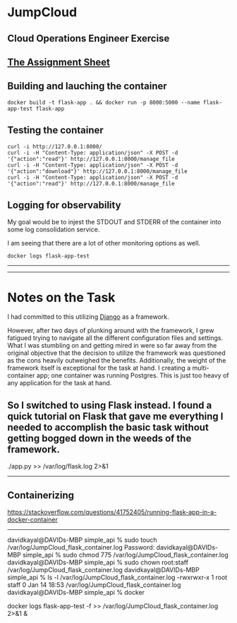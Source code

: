 # JumpCloud
Cloud Operations Engineer Exercise
---
[The Assignment Sheet](Cloud%20Operations%20Engineer%20Exercise%202021.pdf)
---
## Building and lauching the container 
```
docker build -t flask-app . && docker run -p 8000:5000 --name flask-app-test flask-app
```

## Testing the container
```
curl -i http://127.0.0.1:8000/
curl -i -H "Content-Type: application/json" -X POST -d '{"action":"read"}' http://127.0.0.1:8000/manage_file
curl -i -H "Content-Type: application/json" -X POST -d '{"action":"download"}' http://127.0.0.1:8000/manage_file
curl -i -H "Content-Type: application/json" -X POST -d '{"action":"read"}' http://127.0.0.1:8000/manage_file
```

## Logging for observability

My goal would be to injest the STDOUT and STDERR of the container into some log consolidation service.

I am seeing that there are a lot of other monitoring options as well.

```
docker logs flask-app-test
```
---
---

# Notes on the Task

I had committed to this utilizing [Django](https://www.djangoproject.com/) as a framework.

However, after two days of plunking around with the framework, I grew fatigued trying to navigate all the different configuration files and settings.  What I was stumbling on and getting mired in were so far away from the original objective that the decision to utilize the framework was questioned as the cons heavily outweighed the benefits.  Additionally, the weight of the framework itself is exceptional for the task at hand.  I creating a multi-container app; one container was running Postgres.  This is just too heavy of any application for the task at hand.

So I switched to using Flask instead.   I found a quick tutorial on Flask that gave me everything I needed to accomplish the basic task without getting bogged down in the weeds of the framework.
---
./app.py >> /var/log/flask.log 2>&1


---
## Containerizing

https://stackoverflow.com/questions/41752405/running-flask-app-in-a-docker-container

---
davidkayal@DAVIDs-MBP simple_api % sudo touch /var/log/JumpCloud_flask_container.log
Password:
davidkayal@DAVIDs-MBP simple_api % sudo chmod 775 /var/log/JumpCloud_flask_container.log
davidkayal@DAVIDs-MBP simple_api % sudo chown root:staff /var/log/JumpCloud_flask_container.log
davidkayal@DAVIDs-MBP simple_api % ls -l /var/log/JumpCloud_flask_container.log
-rwxrwxr-x  1 root  staff  0 Jan 14 18:53 /var/log/JumpCloud_flask_container.log
davidkayal@DAVIDs-MBP simple_api % docker

docker logs flask-app-test -f >> /var/log/JumpCloud_flask_container.log 2>&1 &

